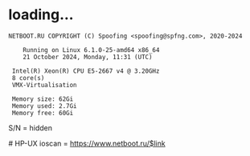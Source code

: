 # loading...
```
NETBOOT.RU COPYRIGHT (C) Spoofing <spoofing@spfng.com>, 2020-2024

	Running on Linux 6.1.0-25-amd64 x86_64
	21 October 2024, Monday, 11:31 (UTC)

 Intel(R) Xeon(R) CPU E5-2667 v4 @ 3.20GHz
 8 core(s)
 VMX-Virtualisation

 Memory size: 62Gi
 Memory used: 2.7Gi
 Memory free: 60Gi
```
S/N = hidden

\# HP-UX ioscan = https://www.netboot.ru/$link
